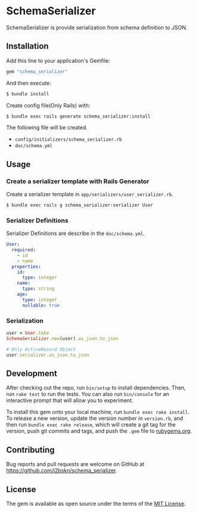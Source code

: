 # SchemaSerializer

SchemaSerializer is provide serialization from schema definition to JSON.

## Installation

Add this line to your application's Gemfile:

```ruby
gem "schema_serializer"
```

And then execute:

```bash
$ bundle install
```

Create config file(Only Rails) with:

```bash
$ bundle exec rails generate schema_serializer:install
```

The following file will be created.

- `config/initializers/schema_serializer.rb`
- `doc/schema.yml`

## Usage

### Create a serializer template with Rails Generator

Create a serializer template in `app/serializers/user_serializer.rb`.

```bash
$ bundle exec rails g schema_serializer:serializer User
```

### Serializer Definitions

Serializer Definitions are describe in the `doc/schema.yml`.

```yaml
User:
  required:
    - id
    - name
  properties:
    id:
      type: integer
    name:
      type: string
    age:
      type: integer
      nullable: true
```

### Serialization

```ruby
user = User.take
SchemaSerializer.new(user).as_json.to_json

# Only ActiveRecord Object
user.serializer.as_json.to_json
```

## Development

After checking out the repo, run `bin/setup` to install dependencies. Then, run `rake test` to run the tests. You can also run `bin/console` for an interactive prompt that will allow you to experiment.

To install this gem onto your local machine, run `bundle exec rake install`. To release a new version, update the version number in `version.rb`, and then run `bundle exec rake release`, which will create a git tag for the version, push git commits and tags, and push the `.gem` file to [rubygems.org](https://rubygems.org).

## Contributing

Bug reports and pull requests are welcome on GitHub at https://github.com/i2bskn/schema_serializer.

## License

The gem is available as open source under the terms of the [MIT License](https://opensource.org/licenses/MIT).
